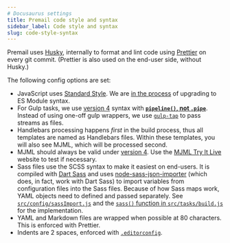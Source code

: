 ```yaml
---
# Docusaurus settings
title: Premail code style and syntax
sidebar_label: Code style and syntax
slug: code-style-syntax
---
```


Premail uses [Husky](https://typicode.github.io/husky), internally to format and
lint code using [Prettier](https://prettier.io/) on every git commit. (Prettier
is also used on the end-user side, without Husky.)

The following config options are set:

- JavaScript uses [Standard Style](https://standardjs.com/). We are
  [in the process](https://github.com/premail/premail/issues/60) of upgrading to
  ES Module syntax.
- For Gulp tasks, we use
  [version 4](https://gulpjs.com/docs/en/getting-started/creating-tasks) syntax
  with
  **[`pipeline()`, not `.pipe`](https://github.com/gulpjs/gulp/discussions/2586)**.
  Instead of using one-off gulp wrappers, we use
  [`gulp-tap`](https://www.npmjs.com/package/gulp-tap) to pass streams as files.
- Handlebars processing happens _first_ in the build process, thus all templates
  are named as Handlebars files. Within these templates, you will also see MJML,
  which will be processed second.
- MJML should always be valid under
  [version 4](https://github.com/mjmlio/mjml/releases). Use the
  [MJML Try It Live](https://mjml.io/try-it-live/) website to test if necessary.
- Sass files use the SCSS syntax to make it easiest on end-users. It is compiled
  with [Dart Sass](https://sass-lang.com/dart-sass) and uses
  [node-sass-json-importer](https://github.com/pmowrer/node-sass-json-importer)
  (which does, in fact, work with Dart Sass) to import variables from
  configuration files into the Sass files. Because of how Sass maps work, YAML
  objects need to defined and passed separately. See
  [`src/config/sassImport.js`](https://github.com/premail/premail/tree/main/src/config/sassImport.js)
  and the
  [`sass()` function in `src/tasks/build.js`](https://github.com/premail/premail/blob/main/src/tasks/build.js#L57-L68)
  for the implementation.
- YAML and Markdown files are wrapped when possible at 80 characters. This is
  enforced with Prettier.
- Indents are 2 spaces, enforced with
  [`.editorconfig`](https://github.com/premail/premail/tree/main/.editorconfig).
